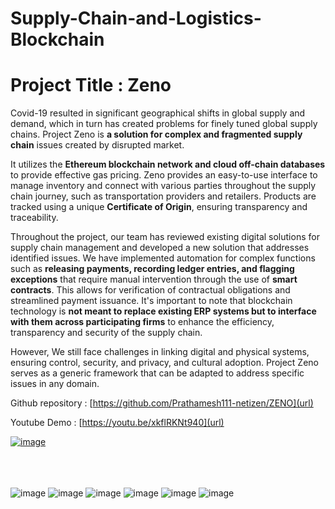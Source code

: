 # Supply-Chain-and-Logistics-Blockchain

# Project Title : Zeno

Covid-19 resulted in significant geographical shifts in global supply and demand, which in turn has created problems for finely tuned global supply chains. Project Zeno is **a solution for complex and fragmented supply chain** issues created by disrupted market.

It utilizes the **Ethereum blockchain network and cloud off-chain databases** to provide effective gas pricing. Zeno provides an easy-to-use interface to manage inventory and connect with various parties throughout the supply chain journey, such as transportation providers and retailers. Products are tracked using a unique **Certificate of Origin**, ensuring transparency and traceability. 

Throughout the project, our team has reviewed existing digital solutions for supply chain management and developed a new solution that addresses identified issues. We have implemented automation for complex functions such as **releasing payments, recording ledger entries, and flagging exceptions** that require manual intervention through the use of **smart contracts**. This allows for verification of contractual obligations and streamlined payment issuance. It's important to note that blockchain technology is **not meant to replace existing ERP systems but to interface with them across participating firms** to enhance the efficiency, transparency and security of the supply chain.

However, We still face challenges in linking digital and physical systems, ensuring control, security, and privacy, and cultural adoption. Project Zeno serves as a generic framework that can be adapted to address specific issues in any domain.

Github repository : [https://github.com/Prathamesh111-netizen/ZENO](url)

Youtube Demo : [https://youtu.be/xkflRKNt940](url)


[![image](https://user-images.githubusercontent.com/79742694/182610846-72a40c41-2c62-44a9-9c5b-5a18a1949a43.png)](https://youtu.be/xkflRKNt940?t=12)


<br/><br/><br/>
![image](https://user-images.githubusercontent.com/79742694/182320901-fcc14799-c4b5-4e9b-9cfb-cc582aa1b278.png)
![image](https://user-images.githubusercontent.com/79742694/182320941-c641280e-ed35-4a0b-82e9-6c620e79cbe7.png)
![image](https://user-images.githubusercontent.com/79742694/182320978-a533ff22-8bdb-44fd-8b28-5f6b5b4492c5.png)
![image](https://user-images.githubusercontent.com/79742694/182321011-5f6ccf5d-934b-4277-8c50-ca32e99ba34b.png)
![image](https://user-images.githubusercontent.com/79742694/182321089-68db7520-76ee-4f89-8568-5f0762a5a47a.png)
![image](https://user-images.githubusercontent.com/79742694/182321203-56286c42-96e0-4c90-8b2d-09aa6fab006d.png)


